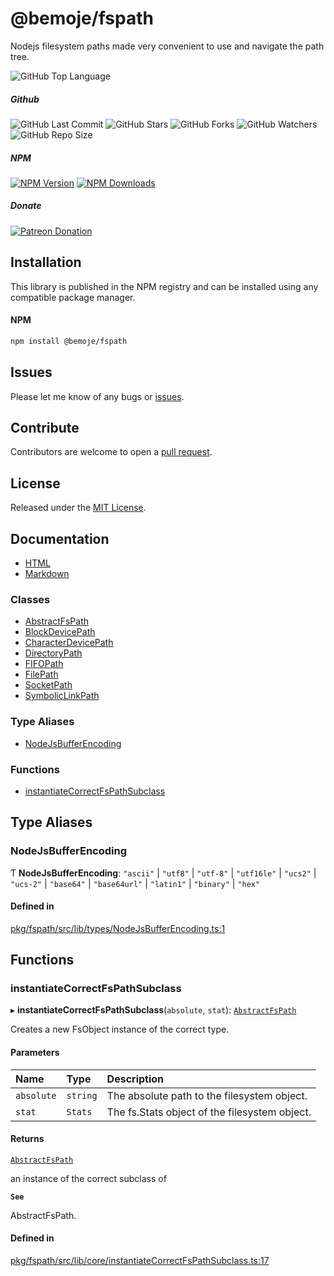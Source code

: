 # @bemoje/fspath
Nodejs filesystem paths made very convenient to use and navigate the path tree.

![GitHub Top Language](https://img.shields.io/github/languages/top/bemoje/https://github.com/bemoje/tsmono)

##### Github
![GitHub Last Commit](https://img.shields.io/github/last-commit/bemoje/https://github.com/bemoje/tsmono?color=red)
![GitHub Stars](https://img.shields.io/github/stars/bemoje/https://github.com/bemoje/tsmono)
![GitHub Forks](https://img.shields.io/github/forks/bemoje/https://github.com/bemoje/tsmono)
![GitHub Watchers](https://img.shields.io/github/watchers/bemoje/https://github.com/bemoje/tsmono)
![GitHub Repo Size](https://img.shields.io/github/repo-size/bemoje/https://github.com/bemoje/tsmono)

##### NPM
<span><a href="https://npmjs.org/@bemoje/fspath" title="View this project on NPM"><img src="https://img.shields.io/npm/v/@bemoje/fspath" alt="NPM Version" /></a></span>
<span><a href="https://npmjs.org/@bemoje/fspath" title="NPM Downloads"><img src="https://img.shields.io/npm/dt/@bemoje/fspath" alt="NPM Downloads" /></a></span>


##### Donate
<span><a href="https://www.patreon.com/user?u=40752770" title="Donate using Patreon"><img src="https://img.shields.io/badge/patreon-donate-yellow.svg" alt="Patreon Donation" /></a></span>

## Installation
This library is published in the NPM registry and can be installed using any compatible package manager.

#### NPM
```sh
npm install @bemoje/fspath
```


## Issues
Please let me know of any bugs or [issues](https://github.com/bemoje/https://github.com/bemoje/tsmono/issues).

## Contribute
Contributors are welcome to open a [pull request](https://github.com/bemoje/https://github.com/bemoje/tsmono/pulls).

## License
Released under the [MIT License](./LICENSE).

## Documentation
- [HTML](https://github.com/bemoje/tsmono/blob/main/pkg/fspath/docs/html/index.html)
- [Markdown](https://github.com/bemoje/tsmono/blob/main/pkg/fspath/docs/md/index.md)

### Classes

- [AbstractFsPath](https://github.com/bemoje/tsmono/blob/main/pkg/fspath/docs/md/classes/AbstractFsPath.md)
- [BlockDevicePath](https://github.com/bemoje/tsmono/blob/main/pkg/fspath/docs/md/classes/BlockDevicePath.md)
- [CharacterDevicePath](https://github.com/bemoje/tsmono/blob/main/pkg/fspath/docs/md/classes/CharacterDevicePath.md)
- [DirectoryPath](https://github.com/bemoje/tsmono/blob/main/pkg/fspath/docs/md/classes/DirectoryPath.md)
- [FIFOPath](https://github.com/bemoje/tsmono/blob/main/pkg/fspath/docs/md/classes/FIFOPath.md)
- [FilePath](https://github.com/bemoje/tsmono/blob/main/pkg/fspath/docs/md/classes/FilePath.md)
- [SocketPath](https://github.com/bemoje/tsmono/blob/main/pkg/fspath/docs/md/classes/SocketPath.md)
- [SymbolicLinkPath](https://github.com/bemoje/tsmono/blob/main/pkg/fspath/docs/md/classes/SymbolicLinkPath.md)

### Type Aliases

- [NodeJsBufferEncoding](https://github.com/bemoje/tsmono/blob/main/pkg/fspath/docs/md/index.md#nodejsbufferencoding)

### Functions

- [instantiateCorrectFsPathSubclass](https://github.com/bemoje/tsmono/blob/main/pkg/fspath/docs/md/index.md#instantiatecorrectfspathsubclass)

## Type Aliases

### NodeJsBufferEncoding

Ƭ **NodeJsBufferEncoding**: ``"ascii"`` \| ``"utf8"`` \| ``"utf-8"`` \| ``"utf16le"`` \| ``"ucs2"`` \| ``"ucs-2"`` \| ``"base64"`` \| ``"base64url"`` \| ``"latin1"`` \| ``"binary"`` \| ``"hex"``

#### Defined in

[pkg/fspath/src/lib/types/NodeJsBufferEncoding.ts:1](https://github.com/bemoje/tsmono/blob/ad6c8c6/pkg/fspath/src/lib/types/NodeJsBufferEncoding.ts#L1)

## Functions

### instantiateCorrectFsPathSubclass

▸ **instantiateCorrectFsPathSubclass**(`absolute`, `stat`): [`AbstractFsPath`](https://github.com/bemoje/tsmono/blob/main/pkg/fspath/docs/md/classes/AbstractFsPath.md)

Creates a new FsObject instance of the correct type.

#### Parameters

| Name | Type | Description |
| :------ | :------ | :------ |
| `absolute` | `string` | The absolute path to the filesystem object. |
| `stat` | `Stats` | The fs.Stats object of the filesystem object. |

#### Returns

[`AbstractFsPath`](https://github.com/bemoje/tsmono/blob/main/pkg/fspath/docs/md/classes/AbstractFsPath.md)

an instance of the correct subclass of

**`See`**

AbstractFsPath.

#### Defined in

[pkg/fspath/src/lib/core/instantiateCorrectFsPathSubclass.ts:17](https://github.com/bemoje/tsmono/blob/ad6c8c6/pkg/fspath/src/lib/core/instantiateCorrectFsPathSubclass.ts#L17)
